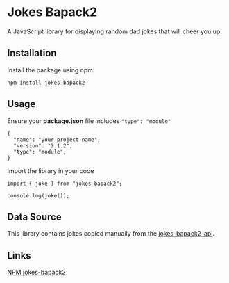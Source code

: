 # Jokes Bapack2

A JavaScript library for displaying random dad jokes that will cheer you up.

## Installation

Install the package using npm:

```npm install jokes-bapack2```

## Usage

Ensure your **package.json** file includes ```"type": "module"```

```
{
  "name": "your-project-name",
  "version": "2.1.2",
  "type": "module",
}
```

Import the library in your code

```
import { joke } from "jokes-bapack2";

console.log(joke());
```

## Data Source

This library contains jokes copied manually from the [jokes-bapack2-api](https://github.com/andhikayuana/jokes-bapack2-api).


## Links
[NPM jokes-bapack2](https://www.npmjs.com/package/jokes-bapack2)